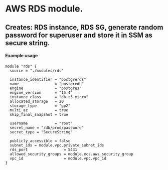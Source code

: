 # AWS RDS module. 

## Creates: RDS instance, RDS SG, generate random password for superuser and store it in SSM as secure string.

#### Example usage

```hcl
module "rds" {
  source = "./modules/rds"

  instance_identifier = "postgrerds"
  name                = "postgredb"
  engine              = "postgres"
  engine_version      = "15.4"
  instance_class      = "db.t3.micro"
  allocated_storage   = 20
  storage_type        = "gp2"
  multi_az            = true
  skip_final_snapshot = true

  username            = "root"
  secret_name = "/db/prod/password"
  secret_type = "SecureString"

  publicly_accessible = false
  subnet_ids = module.vpc.private_subnet_ids
  rds_port                = 5431
  allowed_security_groups = module.ecs.aws_security_group
  vpc_id                  = module.vpc.vpc_id
}
```